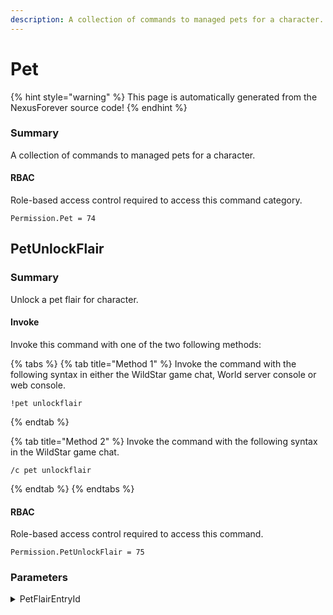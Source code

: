 ```yaml
---
description: A collection of commands to managed pets for a character.
---
```


# Pet

{% hint style="warning" %}
This page is automatically generated from the NexusForever source code!
{% endhint %}

### Summary

A collection of commands to managed pets for a character.

#### RBAC

Role-based access control required to access this command category.

```
Permission.Pet = 74
```

## PetUnlockFlair

### Summary

Unlock a pet flair for character.

#### Invoke

Invoke this command with one of the two following methods:

{% tabs %}
{% tab title="Method 1" %}
Invoke the command with the following syntax in either the WildStar game chat, World server console or web console.

```
!pet unlockflair
```
{% endtab %}

{% tab title="Method 2" %}
Invoke the command with the following syntax in the WildStar game chat.

```
/c pet unlockflair
```
{% endtab %}
{% endtabs %}

#### RBAC

Role-based access control required to access this command.

```
Permission.PetUnlockFlair = 75
```

### Parameters

<details>

<summary>PetFlairEntryId</summary>

#### Summary

Pet flair entry id to unlock.

#### Optional

No

</details>


